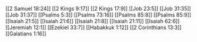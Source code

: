 [[2 Samuel 18:24]]
[[2 Kings 9:17]]
[[2 Kings 17:9]]
[[Job 23:5]]
[[Job 31:35]]
[[Job 31:37]]
[[Psalms 5:3]]
[[Psalms 73:16]]
[[Psalms 85:8]]
[[Psalms 85:9]]
[[Isaiah 21:5]]
[[Isaiah 21:6]]
[[Isaiah 21:8]]
[[Isaiah 21:11]]
[[Isaiah 62:6]]
[[Jeremiah 12:1]]
[[Ezekiel 33:7]]
[[Habakkuk 1:12]]
[[2 Corinthians 13:3]]
[[Galatians 1:16]]
